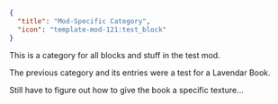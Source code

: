 ```json
{
  "title": "Mod-Specific Category",
  "icon": "template-mod-121:test_block"
}
```

This is a category for all blocks and stuff in the test mod.

The previous category and its entries were a test for a Lavendar Book.

Still have to figure out how to give the book a specific texture...
